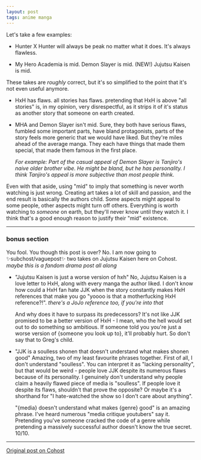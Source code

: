 ```yaml
---
layout: post
tags: anime manga
---
```


Let's take a few examples:

- Hunter X Hunter will always be peak no matter what it does. It's always flawless.

- My Hero Academia is mid. Demon Slayer is mid. (NEW!) Jujutsu Kaisen is mid.

These takes are _roughly_ correct, but it's so simplified to the point that it's not even useful anymore.

- HxH has flaws. all stories has flaws. pretending that HxH is above "all stories" is, in my opinion, very disrespectful, as it strips it of it's status as another story that someone on earth created.

- MHA and Demon Slayer isn't mid. Sure, they both have serious flaws, fumbled some important parts, have bland protagonists, parts of the story feels more generic that we would have liked. But they're miles ahead of the average manga. They each have things that made them special, that made them famous in the first place.

  _For example: Part of the casual appeal of Demon Slayer is Tanjiro's naive older brother vibe. He might be bland, but he has personality. I think Tanjiro's appeal is more subjective than most people think._

Even with that aside, using "mid" to imply that something is never worth watching is just wrong. Creating art takes a lot of skill and passion, and the end result is basically the authors child. Some aspects might appeal to some people, other aspects might turn off others. Everything is worth watching to _someone_ on earth, but they'll never know until they watch it. I think that's a good enough reason to justify their "mid" existence.

---

### bonus section

You fool. You though this post is over? No. I am now going to ✨subchost/vaguepost✨ two takes on Jujutsu Kaisen here on Cohost. _maybe this is a fandom drama post all along_

- "Jujutsu Kaisen is just a worse version of hxh" No, Jujutsu Kaisen is a love letter to HxH, along with every manga the author liked. I don't know how could a HxH fan hate JJK when the story constantly makes HxH references that make you go "yoooo is that a motherfucking HxH reference?!". _there's a JoJo reference too, if you're into that_

  And why does it have to surpass its predecessors? It's not like JJK promised to be a better version of HxH - I mean, who the hell would set out to do something so ambitious. If someone told you you're just a worse version of {someone you look up to}, it'll probably hurt. So don't say that to Greg's child.

- "JJK is a soulless shonen that doesn't understand what makes shonen good" Amazing, two of my least favourite phrases together. First of all, I don't understand "soulless". You can interpret it as "lacking personality", but that would be weird - people love JJK despite its numerous flaws because of its personality. I genuinely don't understand why people claim a heavily flawed piece of media is "soulless". If people love it despite its flaws, shouldn't that prove the opposite? Or maybe it's a shorthand for "I hate-watched the show so I don't care about anything".

  "{media} doesn't understand what makes {genre} good" is an amazing phrase. I've heard numerous "media critique youtubers" say it. Pretending you've someone cracked the code of a genre while pretending a massively successful author doesn't know the true secret. 10/10.

---

[Original post on Cohost](https://cohost.org/meow-d/post/4500269-so-true-which-is-wh)
